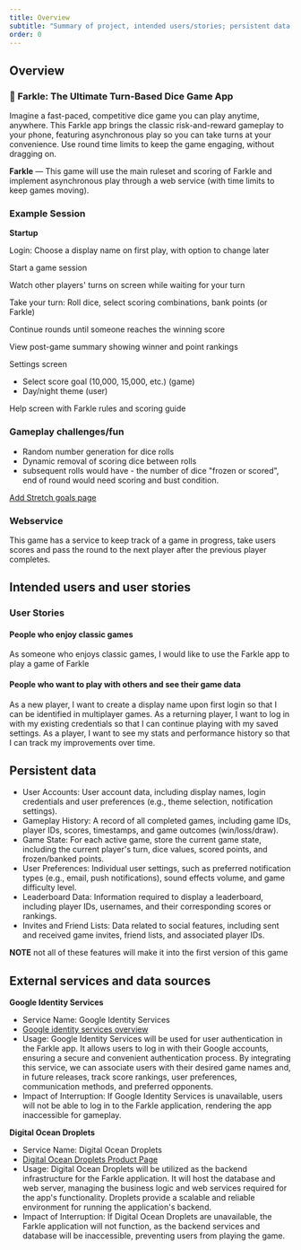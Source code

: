 ```yaml
---
title: Overview
subtitle: "Summary of project, intended users/stories; persistent data; external services."
order: 0
---
```


[//]: # (TODO Copy and update content from proposal to the sections below.)

## Overview

### 🎲 Farkle: The Ultimate Turn-Based Dice Game App

Imagine a fast-paced, competitive dice game you can play anytime, anywhere. This Farkle app brings
the classic risk-and-reward gameplay to your phone, featuring asynchronous play so you can take 
turns at your convenience. Use round time limits to keep the game engaging, without dragging on.


**Farkle** — This game will use the main ruleset and scoring of Farkle and implement asynchronous
play through a web service (with time limits to keep games moving).

### Example Session

**Startup**

Login: Choose a display name on first play, with option to change later

Start a game session

Watch other players' turns on screen while waiting for your turn

Take your turn: Roll dice, select scoring combinations, bank points (or Farkle)

Continue rounds until someone reaches the winning score

View post-game summary showing winner and point rankings

Settings screen
- Select score goal (10,000, 15,000, etc.) (game)
- Day/night theme (user)

Help screen with Farkle rules and scoring guide

### Gameplay challenges/fun

- Random number generation for dice rolls
- Dynamic removal of scoring dice between rolls 
- subsequent rolls would have - the number of dice "frozen or scored", end of round would need 
scoring and bust condition.

[Add Stretch goals page](#)

### Webservice

This game has a service to keep track of a game in progress, take users scores and pass the round 
to the next player after the previous player completes.


## Intended users and user stories

### User Stories

#### People who enjoy classic games

As someone who enjoys classic games, I would like to use the Farkle app to play a game of Farkle

#### People who want to play with others and see their game data

As a new player, I want to create a display name upon first login so that I can be identified in multiplayer games.
As a returning player, I want to log in with my existing credentials so that I can continue playing with my saved settings.
As a player, I want to see my stats and performance history so that I can track my improvements over time.

## Persistent data

- User Accounts: User account data, including display names, login credentials and user preferences (e.g., theme selection, notification settings).
- Gameplay History: A record of all completed games, including game IDs, player IDs, scores, timestamps, and game outcomes (win/loss/draw).
- Game State: For each active game, store the current game state, including the current player's turn, dice values, scored points, and frozen/banked points.
- User Preferences: Individual user settings, such as preferred notification types (e.g., email, push notifications), sound effects volume, and game difficulty level.
- Leaderboard Data: Information required to display a leaderboard, including player IDs, usernames, and their corresponding scores or rankings.
- Invites and Friend Lists: Data related to social features, including sent and received game invites, friend lists, and associated player IDs.

**NOTE** not all of these features will make it into the first version of this game


## External services and data sources

**Google Identity Services**
- Service Name: Google Identity Services
- [Google identity services overview](https://developers.google.com/identity/gsi/web/guides/overview)
- Usage: Google Identity Services will be used for user authentication in the Farkle app. It allows users to log in with their Google accounts, ensuring a secure and convenient authentication process. By integrating this service, we can associate users with their desired game names and, in future releases, track score rankings, user preferences, communication methods, and preferred opponents.
- Impact of Interruption: If Google Identity Services is unavailable, users will not be able to log in to the Farkle application, rendering the app inaccessible for gameplay.

**Digital Ocean Droplets**
- Service Name: Digital Ocean Droplets
- [Digital Ocean Droplets Product Page](https://www.digitalocean.com/products/droplets)
- Usage: Digital Ocean Droplets will be utilized as the backend infrastructure for the Farkle application. It will host the database and web server, managing the business logic and web services required for the app's functionality. Droplets provide a scalable and reliable environment for running the application's backend.
- Impact of Interruption: If Digital Ocean Droplets are unavailable, the Farkle application will not function, as the backend services and database will be inaccessible, preventing users from playing the game.
